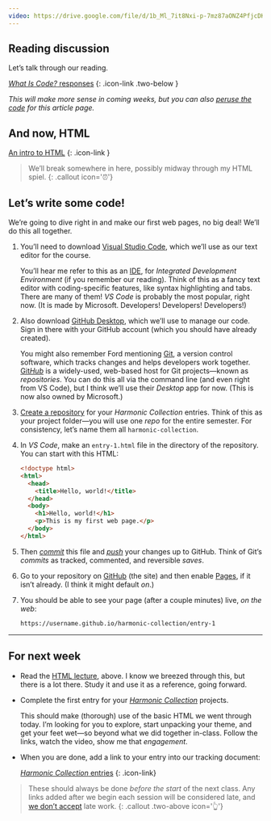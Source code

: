 ```yaml
---
video: https://drive.google.com/file/d/1b_Ml_7it8Nxi-p-7mz87aONZ4PfjcDKl/
---
```




## Reading discussion

Let’s talk through our reading.

[*What Is Code?* responses](https://docs.google.com/document/d/1SMSnFKFUPO5IZlXlm7SHmbJeJ75xGvDDJeNT7CmBz9I/edit)
{: .icon-link .two-below }

*This will make more sense in coming weeks, but you can also [peruse the code](https://github.com/BloombergMedia/whatiscode) for this article page.*



## And now, HTML

[An intro to HTML](/topic/html)
{: .icon-link }



> We’ll break somewhere in here, possibly midway through my HTML spiel.
{: .callout icon='⏰'}



## Let’s write some code!

We’re going to dive right in and make our first web pages, no big deal! We’ll do this all together.

1. You’ll need to download [Visual Studio Code](https://code.visualstudio.com), which we’ll use as our text editor for the course.

    You’ll hear me refer to this as an [IDE](https://en.wikipedia.org/wiki/Integrated_development_environment), for *Integrated Development Environment* (if you remember our reading). Think of this as a fancy text editor with coding-specific features, like syntax highlighting and tabs. There are many of them! *VS Code* is probably the most popular, right now. (It is made by Microsoft. Developers! Developers! Developers!)

1. Also download [GitHub Desktop](https://desktop.github.com), which we’ll use to manage our code. Sign in there with your GitHub account (which you should have already created).

    You might also remember Ford mentioning [Git](https://git-scm.com), a version control software, which tracks changes and helps developers work together. [Git*Hub*](https://github.com) is a widely-used, web-based host for Git projects—known as *repositories*. You can do this all via the command line (and even right from VS Code), but I think we’ll use their *Desktop* app for now. (This is now also owned by Microsoft.)

1. [Create a repository](https://docs.github.com/en/desktop/installing-and-configuring-github-desktop/overview/creating-your-first-repository-using-github-desktop) for your *Harmonic Collection* entries. Think of this as your project folder—you will use one *repo* for the entire semester. For consistency, let’s name them all `harmonic-collection`.

1. In *VS Code*, make an `entry-1.html` file in the directory of the repository. You can start with this HTML:

    ```html
    <!doctype html>
    <html>
      <head>
        <title>Hello, world!</title>
      </head>
      <body>
        <h1>Hello, world!</h1>
        <p>This is my first web page.</p>
      </body>
    </html>
    ```

1. Then [*commit*](https://docs.github.com/en/desktop/contributing-and-collaborating-using-github-desktop/making-changes-in-a-branch/committing-and-reviewing-changes-to-your-project) this file and [*push*](https://docs.github.com/en/desktop/contributing-and-collaborating-using-github-desktop/making-changes-in-a-branch/pushing-changes-to-github) your changes up to GitHub. Think of Git’s *commits* as tracked, commented, and reversible *saves*.

1. Go to your repository on [GitHub](https://github.com) (the site) and then enable [Pages](https://docs.github.com/en/pages/getting-started-with-github-pages/configuring-a-publishing-source-for-your-github-pages-site), if it isn’t already. (I think it might default *on*.)

1. You should be able to see your page (after a couple minutes) live, *on the web*:

    ```html
    https://username.github.io/harmonic-collection/entry-1
    ```


------------



## For next week



- Read the [HTML lecture](/topic/html), above. I know we breezed through this, but there is a lot there. Study it and use it as a reference, going forward.



- Complete the first entry for your [*Harmonic Collection*](/project/harmonic) projects.

  This should make (thorough) use of the basic HTML we went through today. I’m looking for you to explore, start unpacking your theme, and get your feet wet—so beyond what we did together in-class. Follow the links, watch the video, show me that *engagement*.

- When you are done, add a link to your entry into our tracking document:

  [*Harmonic Collection* entries](https://docs.google.com/spreadsheets/d/1vXYVnicRUHnczxPCSaqsmmflynnwP22zhES5jFMPKpw/)
  {: .icon-link}

> These should always be done *before the start* of the next class. Any links added after we begin each session will be considered late, and [we don’t accept](https://docs.google.com/document/d/1u358io8doX_SVVMGqIM_oH5V0OIccneYu4Ww-uE55QM/edit#heading=h.64moyiwmpq3g) late work.
{: .callout .two-above icon='👆'}



